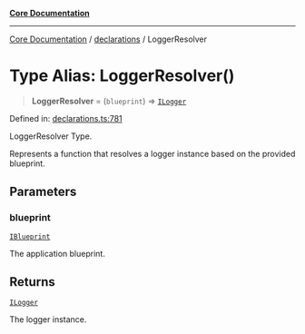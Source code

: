 [**Core Documentation**](../../README.md)

***

[Core Documentation](../../README.md) / [declarations](../README.md) / LoggerResolver

# Type Alias: LoggerResolver()

> **LoggerResolver** = (`blueprint`) => [`ILogger`](../interfaces/ILogger.md)

Defined in: [declarations.ts:781](https://github.com/stonemjs/core/blob/3581a30de158e951ead319c3cc6abead0be9639f/src/declarations.ts#L781)

LoggerResolver Type.

Represents a function that resolves a logger instance based on the provided blueprint.

## Parameters

### blueprint

[`IBlueprint`](IBlueprint.md)

The application blueprint.

## Returns

[`ILogger`](../interfaces/ILogger.md)

The logger instance.
